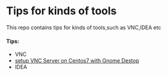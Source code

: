 # Tips for kinds of tools
This repo contains tips for kinds of tools,such as VNC,IDEA etc

#### Tips:
* VNC
 * [setup VNC Server on Centos7 with Gnome Destop](vnc/README.md)
* IDEA
 
